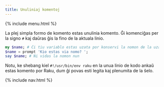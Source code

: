 ```yaml
---
title: Unuliniaj komentoj
---
```


{% include menu.html %}

La plej simpla formo de komento estas unulinia komento. Ĝi komenciĝas per la signo `#` kaj daŭras ĝis la fino de la aktuala linio.

```raku
my $name; # Ĉi tiu variablo estas uzata por konservi la nomon de la uzanto
$name = prompt 'Kio estas via nomo? ';
say $name; # Ni vidas la nomon nun
```

Notu, ke shebang kiel `#!/usr/bin/env raku` en la unua linio de kodo ankaŭ estas komento por Raku, dum ĝi povas esti legita kaj plenumita de la ŝelo.

{% include nav.html %}